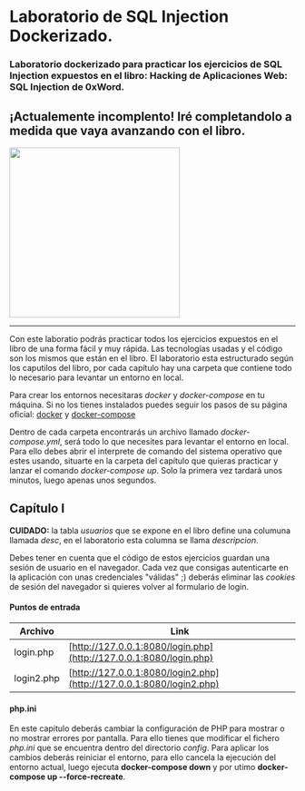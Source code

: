 # Laboratorio de SQL Injection Dockerizado.
### Laboratorio dockerizado para practicar los ejercicios de SQL Injection expuestos en el libro: Hacking de Aplicaciones Web: SQL Injection de 0xWord.

## ¡Actualemente incomplento! Iré completandolo a medida que vaya avanzando con el libro. 

<img src="https://0xword.com/224-thickbox_default/libro-hacking-aplicaciones-web-sql-injection.jpg" width="300">

---

Con este laboratio podrás practicar todos los ejercicios expuestos en el libro de una forma fácil y muy rápida. Las tecnologías usadas y el código son los mismos que están en el libro. El laboratorio esta estructurado según los caputilos del libro, por cada capítulo hay una carpeta que contiene todo lo necesario para levantar un entorno en local.

Para crear los entornos necesitaras *docker* y *docker-compose* en tu máquina. Si no los tienes instalados puedes seguir los pasos de su página oficial: [docker](https://docs.docker.com/engine/install/) y [docker-compose](https://docs.docker.com/compose/install/)

Dentro de cada carpeta encontrarás un archivo llamado *docker-compose.yml*, será todo lo que necesites para levantar el entorno en local.
Para ello debes abrir el interprete de comando del sistema operativo que estes usando, situarte en la carpeta del capítulo que quieras practicar y lanzar el comando *docker-compose up*. Solo la primera vez tardará unos minutos, luego apenas unos segundos.

## Capítulo I

**CUIDADO:** la tabla *usuarios* que se expone en el libro define una columuna llamada *desc*, en el laboratorio esta columna se llama *descripcion*.

Debes tener en cuenta que el código de estos ejercicios guardan una sesión de usuario en el navegador. Cada vez que consigas autenticarte en la aplicación con unas credenciales "válidas" ;) deberás eliminar las *cookies* de sesión del navegador si quieres volver al formulario de login.

#### Puntos de entrada
Archivo | Link
--- | ---
login.php | [http://127.0.0.1:8080/login.php](http://127.0.0.1:8080/login.php)
login2.php | [http://127.0.0.1:8080/login2.php](http://127.0.0.1:8080/login2.php)

#### php.ini
En este capitulo deberás cambiar la configuración de PHP para mostrar o no mostrar errores por pantalla. Para ello tienes que modificar el fichero *php.ini* que se encuentra dentro del directorio *config*. Para aplicar los cambios deberás reiniciar el entorno, para ello cancela la ejecución del entorno actual, luego ejecuta **docker-compose down** y por utimo **docker-compose up --force-recreate**.
